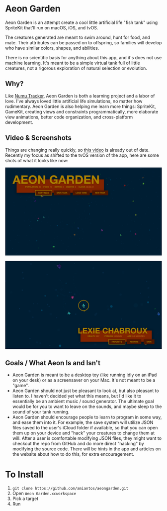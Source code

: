 # Aeon Garden

Aeon Garden is an attempt create a cool little artificial life "fish tank" using SpriteKit that'll run on macOS, iOS, and tvOS.

The creatures generated are meant to swim around, hunt for food, and mate. Their attributes can be passed on to offspring, so families will develop who have similar colors, shapes, and abilities.

There is no scientific basis for anything about this app, and it's does not use machine learning. It's meant to be a simple virtual tank full of little creatures, not a rigorous exploration of natural selection or evolution.

## Why?

Like [Numu Tracker](https://www.github.com/numutracker/numutracker_ios), Aeon Garden is both a learning project and a labor of love. I've always loved little artificial life simulations, no matter how rudimentary. Aeon Garden is also helping me learn more things: SpriteKit, GameKit, creating views and constraints programmatically, more elaborate view animations, better code organization, and cross-platform development.

## Video & Screenshots

Things are changing really quickly, so [this video](https://www.youtube.com/watch?v=z8q0lP9vdbY&feature=youtu.be) is already out of date. Recently my focus as shifted to the tvOS version of the app, here are some shots of what it looks like now:

![Aeon Garden Zoomed-Out View](/Design/Screenshots/tvos-zoomed-out.png?raw=true)

![Aeon Garden Zoomed View](/Design/Screenshots/tvos-zoomed-in.png?raw=true)

## Goals / What Aeon Is and Isn't

* Aeon Garden is meant to be a desktop toy (like running idly on an iPad on your desk) or as a screensaver on your Mac. It's not meant to be a "game".
* Aeon Garden should not just be pleasant to look at, but also pleasant to listen to. I haven't decided yet what this means, but I'd like it to essentially be an ambient music / sound generator. The ultimate goal would be for you to want to leave on the sounds, and maybe sleep to the sound of your tank running.
* Aeon Garden should encourage people to learn to program in some way, and ease them into it. For example, the save system will utilize JSON files saved to the user's iCloud folder if available, so that you can open them up on your device and "hack" your creatures to change them at will. After a user is comfortable modifying JSON files, they might want to checkout the repo from GitHub and do more direct "hacking" by modifying the source code. There will be hints in the app and articles on the website about how to do this, for extra encouragement.

# To Install

1. `git clone https://github.com/amiantos/aeongarden.git`
2. Open `Aeon Garden.xcworkspace`
3. Pick a target
3. Run
